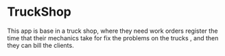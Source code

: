 # TruckShop


This app is base in a truck shop, where they need work orders register the time that their mechanics take for fix the problems on the trucks , and then they can bill the clients.
